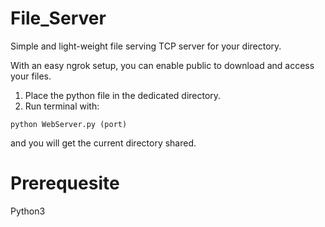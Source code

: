 # File_Server

Simple and light-weight file serving TCP server for your directory.<br/>

With an easy ngrok setup, you can enable public to download and access your files.
<br/>
1. Place the python file in the dedicated directory.<br/>
2. Run terminal with:
```
python WebServer.py (port)
```
and you will get the current directory shared. 
# Prerequesite
Python3
